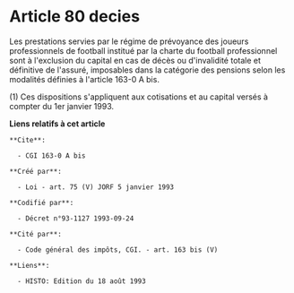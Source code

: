 # Article 80 decies

Les prestations servies par le régime de prévoyance des joueurs professionnels de football institué par la charte du football
professionnel sont à l'exclusion du capital en cas de décès ou d'invalidité totale et définitive de l'assuré, imposables dans
la catégorie des pensions selon les modalités définies à l'article 163-0 A bis.

(1) Ces dispositions s'appliquent aux cotisations et au capital versés à compter du 1er janvier 1993.

**Liens relatifs à cet article**

	**Cite**:

	  - CGI 163-0 A bis

	**Créé par**:

	  - Loi - art. 75 (V) JORF 5 janvier 1993

	**Codifié par**:

	  - Décret n°93-1127 1993-09-24

	**Cité par**:

	  - Code général des impôts, CGI. - art. 163 bis (V)

	**Liens**:

	  - HISTO: Edition du 18 août 1993
